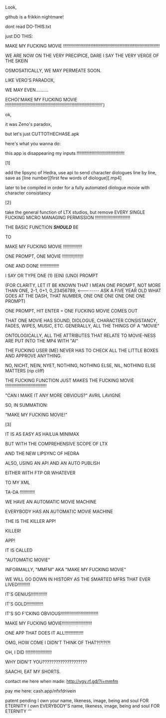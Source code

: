 Look,

github is a frikkin nightmare!

dont read DO-THIS.txt

just DO THIS:

MAKE MY FUCKING MOVIE !!!!!!!!!!!!!!!!!!!!!!!!!!!!!!!!!!!!!!!!!!!!!!!!!!!!!!!!!!!!!!!!!!!!!!!!!!!!!

WE ARE NOW ON THE VERY PRECIPICE,
DARE I SAY THE VERY VERGE OF THE SKEIN

OSMOSATICALLY, WE MAY PERMEATE SOON.

LIKE VERO'S PARADOX,

WE MAY EVEN..........

ECHO('MAKE MY FUCKING MOVIE !!!!!!!!!!!!!!!!!!!!!!!!!!!!!!!!!!!!!!!!!!!!!!!!!!!!!!!!!!!!!!!!!!!!!!!!!!!!!')

ok,

it was Zeno's paradox,

but let's just CUTTOTHECHASE.apk

here's what you wanna do:

this app is disappearing my inputs !!!!!!!!!!!!!!!!!!!!!!!!!!!!!!!!!!!!!!

[1]

add the lipsync of Hedra, use api to send character diologues line by line, save as [line number][first few words of diologue][.mp4]

later to be compiled in order for a fully automated diologue movie with character consistancy

[2]

take the general function of LTX studios, but remove EVERY SINGLE FUCKING MICRO MANAGING PERMISSION !!!!!!!!!!!!!!!!!!!!!!!!!!!!

THE BASIC FUNCTION ***SHOULD*** BE

TO

MAKE MY FUCKING MOVIE !!!!!!!!!!!!!!!

ONE PROMPT, ONE MOVIE !!!!!!!!!!!!!!!!!

ONE AND DONE !!!!!!!!!!!!!!!

I SAY OR TYPE ONE (1) (EIN) (UNO) PROMPT 

(FOR CLARITY, LET IT BE KNOWN THAT I MEAN ONE PROMPT, NOT MORE THAN ONE, 2-1, 0+1, 0_23456789, <-------- ASK A FIVE YEAR OLD WHAT GOES AT THE DASH, THAT NUMBER, ONE ONE ONE ONE ONE ONE PROMPT)

ONE PROMPT, HIT ENTER = ONE FUCKING MOVIE COMES OUT

THAT ONE MOVIE HAS SOUND, DIOLOGUE, CHARACTER CONSISTANCY, FADES, WIPES, MUSIC, ETC. GENERALLY, ALL THE THINGS OF A "MOVIE"

ONTOLOGICALLY, ALL THE ATTRIBUTES THAT RELATE TO MOVIE-NESS ARE PUT INTO THE MP4 WITH "AI"

THE FUCKING USER (ME) NEVER HAS TO CHECK ALL THE LITTLE BOXES AND APPROVE ANYTHING.

NO, NICHT, NEIN, NYET, NOTHING, NOTHING ELSE, NIL, NOTHING ELSE MATTERS (rip cliff)

THE FUCKING FUNCTION JUST MAKES THE FUCKING MOVIE !!!!!!!!!!!!!!!!!!!!!!!!!!!!!!!!!

"CAN I MAKE IT ANY MORE OBVIOUS?" AVRIL LAVIGNE

SO, IN SUMMATION:

"MAKE MY FUCKING MOVIE!"

[3]

IT IS AS EASY AS HAILUA MINIMAX

BUT WITH THE COMPREHENSIVE SCOPE OF LTX

AND THE NEW LIPSYNC OF HEDRA

ALSO, USING AN API AND AN AUTO PUBLISH

EITHER WITH FTP OR WHATEVER

TO MY XML





TA-DA !!!!!!!!!!!!

WE HAVE AN AUTOMATIC MOVIE MACHINE

EVERYBODY HAS AN AUTOMATIC MOVIE MACHINE

THE IS THE KILLER APP!

KILLER!

APP!

IT IS CALLED

"AUTOMATIC MOVIE"

INFORMALLY, "MMFM" AKA "MAKE MY FUCKING MOVIE"





WE WILL GO DOWN IN HISTORY AS THE SMARTED MFRS THAT EVER LIVED!!!!!!!!!!

IT'S GENIUS!!!!!!!!!!!!!

IT'S GOLD!!!!!!!!!!!!!

IT'S SO F'CKING OBVIOUS!!!!!!!!!!!!!!!!!!!!!!!!!!!!!!






MAKE MY FUCKING MOVIE!!!!!!!!!!!!!!!!!!!!!!!!

ONE APP THAT DOES IT ALL!!!!!!!!!!!!!!!

OMG, HOW COME I DIDN'T THINK OF THAT?!?!?!?!

OH, I DID !!!!!!!!!!!!!!!!!!!!!

WHY DIDN'T YOU????????????????????

SAACHI, EAT MY SHORTS.

contact me here when made:
http://vgy.rf.gd/?i=mmfm

pay me here:
cash.app/nfxfdrivein

patent pending
I own your name, likeness, image, being and soul FOR ETERNITY
I own EVERYBODY'S name, likeness, image, being and soul FOR ETERNITY
'''



